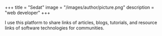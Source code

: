 +++
title = "Sedat"
image = "/images/author/picture.png"
description = "web developer"
+++

I use this platform to share links of articles, blogs, tutorials, and resource links of software technologies for communities.
